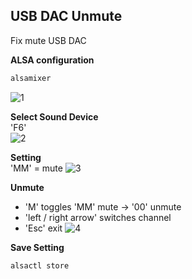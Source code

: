 USB DAC Unmute
---

Fix mute USB DAC  

**ALSA configuration**  
```sh
alsamixer
```
![1](https://github.com/rern/Assets/blob/master/alsamixer/1.png)  

**Select Sound Device**  
'F6'  
![2](https://github.com/rern/Assets/blob/master/alsamixer/2.png)  

**Setting**  
'MM' = mute
![3](https://github.com/rern/Assets/blob/master/alsamixer/3.png)  

**Unmute**
- 'M' toggles 'MM' mute -> '00' unmute  
- 'left / right arrow' switches channel  
- 'Esc' exit
![4](https://github.com/rern/Assets/blob/master/alsamixer/4.png)  

**Save Setting**  
```sh
alsactl store
```
